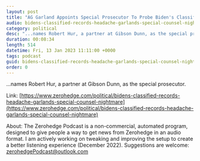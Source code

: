 ```yaml
---
layout: post
title: "AG Garland Appoints Special Prosecutor To Probe Biden's Classified Docs Mishandling"
audio: bidens-classified-records-headache-garlands-special-counsel-nightmare-2
category: political
desc: "...names Robert Hur, a partner at Gibson Dunn, as the special prosecutor."
duration: 00:08:34
length: 514
datetime: Fri, 13 Jan 2023 11:11:00 +0000
tags: podcast
guid: bidens-classified-records-headache-garlands-special-counsel-nightmare-0
order: 0
---
```

...names Robert Hur, a partner at Gibson Dunn, as the special prosecutor.

Link: [https://www.zerohedge.com/political/bidens-classified-records-headache-garlands-special-counsel-nightmare](https://www.zerohedge.com/political/bidens-classified-records-headache-garlands-special-counsel-nightmare)

About: The Zerohedge Podcast is a non-commercial, automated program, designed to give people a way to get news from Zerohedge in an audio format.  I am actively working on tweaking and improving the setup to create a better listening experience (December 2022).  Suggestions are welcome: [zerohedgePodcast@outlook.com](mailto:zerohedgePodcast@outlook.com)